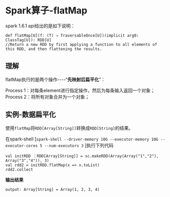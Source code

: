 # Spark算子-flatMap


spark 1.6.1 api给出的是如下说明：

```
def flatMap[U](f: (T) ⇒ TraversableOnce[U])(implicit arg0: ClassTag[U]): RDD[U]
//Return a new RDD by first applying a function to all elements of this RDD, and then flattening the results.
```

## 理解

flatMap执行的是两个操作----“**先映射后扁平化**”：

Process 1：对每条element进行指定操作，然后为每条输入返回一个对象；
Process 2：将所有对象合并为一个对象；

## 实例-数据扁平化

使用`flatMap`将`RDD[Array[String]]`转换成`RDD[String]`的结果。

在spark-shell [`spark-shell --driver-memory 10G --executor-memory 10G --executor-cores 5 --num-executors 3` ]执行下列代码

```
val initRDD ：RDD[Array[String]] = sc.makeRDD(Array(Array("1","2"), Array("3","4")), 3)
val rdd2 = initRDD.flatMap(x => x.toList)
rdd2.collect
```

**输出结果**

```
output: Array[String] = Array(1, 2, 3, 4)
```